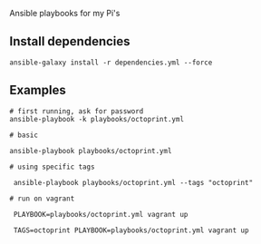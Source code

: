 Ansible playbooks for my Pi's

## Install dependencies

	ansible-galaxy install -r dependencies.yml --force

## Examples

	# first running, ask for password
	ansible-playbook -k playbooks/octoprint.yml

	# basic

	ansible-playbook playbooks/octoprint.yml

	# using specific tags

	 ansible-playbook playbooks/octoprint.yml --tags "octoprint"

	# run on vagrant

	 PLAYBOOK=playbooks/octoprint.yml vagrant up

	 TAGS=octoprint PLAYBOOK=playbooks/octoprint.yml vagrant up
